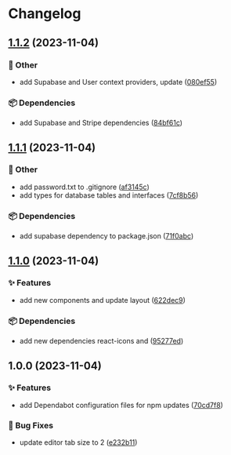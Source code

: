 # Changelog

## [1.1.2](https://github.com/TheoEwzZer/SpotifyClone/compare/v1.1.1...v1.1.2) (2023-11-04)


### 🔧 Other

* add Supabase and User context providers, update ([080ef55](https://github.com/TheoEwzZer/SpotifyClone/commit/080ef55c537bcb382e0a837e7d23ebda3d6ca82c))


### 📦 Dependencies

* add Supabase and Stripe dependencies ([84bf61c](https://github.com/TheoEwzZer/SpotifyClone/commit/84bf61cbd1ecd70247afc5f95ef6f3be4419be91))

## [1.1.1](https://github.com/TheoEwzZer/SpotifyClone/compare/v1.1.0...v1.1.1) (2023-11-04)


### 🔧 Other

* add password.txt to .gitignore ([af3145c](https://github.com/TheoEwzZer/SpotifyClone/commit/af3145ca33f8fcce6d39384d179a972c3ba5e53a))
* add types for database tables and interfaces ([7cf8b56](https://github.com/TheoEwzZer/SpotifyClone/commit/7cf8b5658e36dfbc0962554b221b7ed3a331759c))


### 📦 Dependencies

* add supabase dependency to package.json ([71f0abc](https://github.com/TheoEwzZer/SpotifyClone/commit/71f0abc488157aff2dbb68626ab150f825787357))

## [1.1.0](https://github.com/TheoEwzZer/SpotifyClone/compare/v1.0.0...v1.1.0) (2023-11-04)


### ✨ Features

* add new components and update layout ([622dec9](https://github.com/TheoEwzZer/SpotifyClone/commit/622dec9b4ee2c6326339e93cb1e4e08ddf06934e))


### 📦 Dependencies

* add new dependencies react-icons and ([95277ed](https://github.com/TheoEwzZer/SpotifyClone/commit/95277ed9e348cf2a1bd16e4bd717e62499a10121))

## 1.0.0 (2023-11-04)


### ✨ Features

* add Dependabot configuration files for npm updates ([70cd7f8](https://github.com/TheoEwzZer/SpotifyClone/commit/70cd7f8e940da07a124ba5b3899832ebde45c371))


### 🐛 Bug Fixes

* update editor tab size to 2 ([e232b11](https://github.com/TheoEwzZer/SpotifyClone/commit/e232b1124348485f12ad30128dccdf0a7912e3ad))
